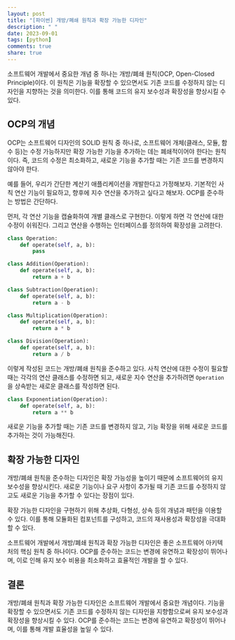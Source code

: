 ```yaml
---
layout: post
title: "[파이썬] 개방/폐쇄 원칙과 확장 가능한 디자인"
description: " "
date: 2023-09-01
tags: [python]
comments: true
share: true
---
```


소프트웨어 개발에서 중요한 개념 중 하나는 개방/폐쇄 원칙(OCP, Open-Closed Principle)이다. 이 원칙은 기능을 확장할 수 있으면서도 기존 코드를 수정하지 않는 디자인을 지향하는 것을 의미한다. 이를 통해 코드의 유지 보수성과 확장성을 향상시킬 수 있다.

## OCP의 개념

OCP는 소프트웨어 디자인의 SOLID 원칙 중 하나로, 소프트웨어 개체(클래스, 모듈, 함수 등)는 수정 가능하지만 확장 가능한 기능을 추가하는 데는 폐쇄적이어야 한다는 원칙이다. 즉, 코드의 수정은 최소화하고, 새로운 기능을 추가할 때는 기존 코드를 변경하지 않아야 한다.

예를 들어, 우리가 간단한 계산기 애플리케이션을 개발한다고 가정해보자. 기본적인 사칙 연산 기능이 필요하고, 향후에 지수 연산을 추가하고 싶다고 해보자. OCP를 준수하는 방법은 간단하다.

먼저, 각 연산 기능을 캡슐화하여 개별 클래스로 구현한다. 이렇게 하면 각 연산에 대한 수정이 쉬워진다. 그리고 연산을 수행하는 인터페이스를 정의하여 확장성을 고려한다.

```python
class Operation:
    def operate(self, a, b):
        pass

class Addition(Operation):
    def operate(self, a, b):
        return a + b

class Subtraction(Operation):
    def operate(self, a, b):
        return a - b

class Multiplication(Operation):
    def operate(self, a, b):
        return a * b

class Division(Operation):
    def operate(self, a, b):
        return a / b
```

이렇게 작성된 코드는 개방/폐쇄 원칙을 준수하고 있다. 사칙 연산에 대한 수정이 필요할 때는 각각의 연산 클래스를 수정하면 되고, 새로운 지수 연산을 추가하려면 `Operation`을 상속받는 새로운 클래스를 작성하면 된다.

```python
class Exponentiation(Operation):
    def operate(self, a, b):
        return a ** b
```

새로운 기능을 추가할 때는 기존 코드를 변경하지 않고, 기능 확장을 위해 새로운 코드를 추가하는 것이 가능해진다.

## 확장 가능한 디자인

개방/폐쇄 원칙을 준수하는 디자인은 확장 가능성을 높이기 때문에 소프트웨어의 유지 보수성을 향상시킨다. 새로운 기능이나 요구 사항이 추가될 때 기존 코드를 수정하지 않고도 새로운 기능을 추가할 수 있다는 장점이 있다.

확장 가능한 디자인을 구현하기 위해 추상화, 다형성, 상속 등의 개념과 패턴을 이용할 수 있다. 이를 통해 모듈화된 컴포넌트를 구성하고, 코드의 재사용성과 확장성을 극대화할 수 있다.

소프트웨어 개발에서 개방/폐쇄 원칙과 확장 가능한 디자인은 좋은 소프트웨어 아키텍처의 핵심 원칙 중 하나이다. OCP를 준수하는 코드는 변경에 유연하고 확장성이 뛰어나며, 이로 인해 유지 보수 비용을 최소화하고 효율적인 개발을 할 수 있다.

## 결론

개방/폐쇄 원칙과 확장 가능한 디자인은 소프트웨어 개발에서 중요한 개념이다. 기능을 확장할 수 있으면서도 기존 코드를 수정하지 않는 디자인을 지향함으로써 유지 보수성과 확장성을 향상시킬 수 있다. OCP를 준수하는 코드는 변경에 유연하고 확장성이 뛰어나며, 이를 통해 개발 효율성을 높일 수 있다.